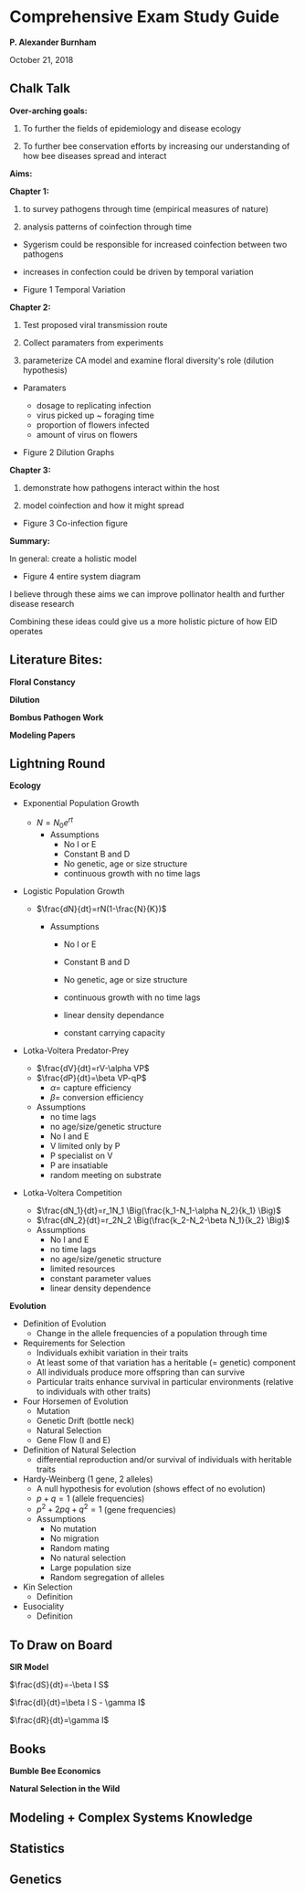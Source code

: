 # Comprehensive Exam Study Guide

**P. Alexander Burnham**

October 21, 2018



## Chalk Talk

**Over-arching goals:**

1) To further the fields of epidemiology and disease ecology 

2) To further bee conservation efforts by increasing our understanding of how bee diseases spread and interact



**Aims:**

**Chapter 1:** 

1) to survey pathogens through time (empirical measures of nature)

2) analysis patterns of coinfection through time

* Sygerism could be responsible for increased coinfection between two pathogens
* increases in confection could be driven by temporal variation



* Figure 1 Temporal Variation 



**Chapter 2:**

1) Test proposed viral transmission route 

2) Collect paramaters from experiments 

3) parameterize CA model and examine floral diversity's role (dilution hypothesis)

* Paramaters
  * dosage to replicating infection
  * virus picked up ~ foraging time
  * proportion of flowers infected
  * amount of virus on flowers



* Figure 2 Dilution Graphs



**Chapter 3:**

1) demonstrate how pathogens interact within the host 

2) model coinfection and how it might spread 

* Figure 3 Co-infection figure



**Summary:** 

In general: create a holistic model

* Figure 4 entire system diagram


I believe through these aims we can improve pollinator health and further disease research

Combining these ideas could give us a more holistic picture of how EID operates

## Literature Bites:



**Floral Constancy**





**Dilution**





**Bombus Pathogen Work**





**Modeling Papers**







## Lightning Round



**Ecology**

* Exponential Population Growth
  * $N=N_0e^{rt}$
    * Assumptions
      * No I or E
      * Constant B and D
      * No genetic, age or size structure
      * continuous growth with no time lags

* Logistic Population Growth

  * $\frac{dN}{dt}=rN(1-\frac{N}{K})$

    * Assumptions

      * No I or E

      * Constant B and D

      * No genetic, age or size structure

      * continuous growth with no time lags

      * linear density dependance 

      * constant carrying capacity


* Lotka-Voltera Predator-Prey
  * $\frac{dV}{dt}=rV-\alpha VP$
  * $\frac{dP}{dt}=\beta VP-qP$
    * $\alpha=$ capture efficiency 
    * $\beta=$ conversion efficiency 
  * Assumptions
    * no time lags
    * no age/size/genetic structure
    * No I and E
    * V limited only by P
    * P specialist on V
    * P are insatiable 
    * random meeting on substrate



* Lotka-Voltera Competition
  * $\frac{dN_1}{dt}=r_1N_1 \Big(\frac{k_1-N_1-\alpha N_2}{k_1} \Big)$
  * $\frac{dN_2}{dt}=r_2N_2 \Big(\frac{k_2-N_2-\beta N_1}{k_2} \Big)$
  * Assumptions
    * No I and E
    * no time lags
    * no age/size/genetic structure
    * limited resources
    * constant parameter values
    * linear density dependence 



**Evolution**

* Definition of Evolution
  * Change in the allele frequencies of a population through time
* Requirements for Selection
  * Individuals exhibit variation in their traits
  * At least some of that variation has a heritable (= genetic) component
  * All individuals produce more offspring than can survive
  * Particular traits enhance survival in particular environments (relative to individuals with other traits)
* Four Horsemen of Evolution
  * Mutation
  * Genetic Drift (bottle neck)
  * Natural Selection
  * Gene Flow (I and E)
* Definition of Natural Selection
  * differential reproduction and/or survival of individuals with
    heritable traits
* Hardy-Weinberg (1 gene, 2 alleles) 
  * A null hypothesis for evolution (shows effect of no evolution)
  * $p+q=1$ (allele frequencies) 
  * $p^2 +2pq + q^2=1$ (gene frequencies) 
  * Assumptions
    * No mutation
    * No migration
    * Random mating
    * No natural selection
    * Large population size
    * Random segregation of alleles
* Kin Selection
  * Definition
* Eusociality 
  * Definition



## To Draw on Board

**SIR Model**

$\frac{dS}{dt}=-\beta I S$  

$\frac{dI}{dt}=\beta I S - \gamma I$

$\frac{dR}{dt}=\gamma I$



## Books

**Bumble Bee Economics**



**Natural Selection in the Wild**



## Modeling + Complex Systems Knowledge





## Statistics



## Genetics



